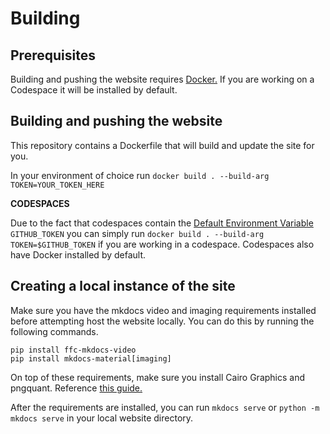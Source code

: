 # Building

## Prerequisites

Building and pushing the website requires [Docker.](https://www.docker.com/) If you are working on a Codespace it will be installed by default.

## Building and pushing the website

This repository contains a Dockerfile that will build and update the site for you.

In your environment of choice run `docker build . --build-arg TOKEN=YOUR_TOKEN_HERE`

**CODESPACES**

Due to the fact that codespaces contain the [Default Environment Variable](https://docs.github.com/en/codespaces/developing-in-a-codespace/default-environment-variables-for-your-codespace) `GITHUB_TOKEN` you can simply run `docker build . --build-arg TOKEN=$GITHUB_TOKEN` if you are working in a codespace. Codespaces also have Docker installed by default.

## Creating a local instance of the site

Make sure you have the mkdocs video and imaging requirements installed before attempting host the website locally. You can do this by running the following commands.

```
pip install ffc-mkdocs-video
pip install mkdocs-material[imaging]
```

On top of these requirements, make sure you install Cairo Graphics and pngquant. Reference [this guide.](https://squidfunk.github.io/mkdocs-material/plugins/requirements/image-processing/)

After the requirements are installed, you can run `mkdocs serve` or `python -m mkdocs serve` in your local website directory.
